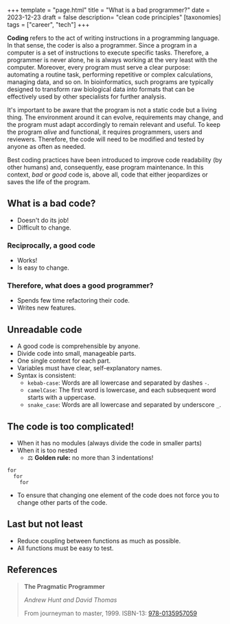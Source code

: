 +++
template = "page.html"
title = "What is a bad programmer?"
date =  2023-12-23
draft = false
description= "clean code principles"
[taxonomies]
tags = ["career", "tech"]
+++

**Coding** refers to the act of writing instructions in a programming language. In that sense, the coder is also a programmer. Since a program in a computer is a set of instructions to execute specific tasks. Therefore, a programmer is never alone, he is always working at the very least with the computer. Moreover, every program must serve a clear purpose: automating a routine task, performing repetitive or complex calculations, managing data, and so on. In bioinformatics, such programs are typically designed to transform raw biological data into formats that can be effectively used by other specialists for further analysis.
<!-- more -->
It's important to be aware that the program is not a static code but a living thing. The environment around it can evolve, requirements may change, and the program must adapt accordingly to remain relevant and useful. To keep the program *alive* and functional, it requires programmers, users and reviewers. Therefore, the code will need to be modified and tested by anyone as often as needed.

Best coding practices have been introduced to improve code readability (by other humans) and, consequently, ease program maintenance. In this context, *bad* or *good* code is, above all, code that either jeopardizes or saves the life of the program.

## What is a bad code?

* Doesn't do its job!
* Difficult to change.

### Reciprocally, a good code

* Works!
* Is easy to change.

### Therefore, what does a good programmer?

* Spends few time refactoring their code.
* Writes new features.

## Unreadable code

* A good code is comprehensible by anyone.
* Divide code into small, manageable parts.
* One single context for each part.
* Variables must have clear, self-explanatory names.
* Syntax is consistent:
  * `kebab-case`: Words are all lowercase and separated by dashes `-`.
  * `camelCase`: The first word is lowercase, and each subsequent word starts with a uppercase.
  * `snake_case`: Words are all lowercase and separated by underscore `_`.

## The code is too complicated!

* When it has no modules (always divide the code in smaller parts)
* When it is too nested
  * :balance_scale: **Golden rule:** no more than 3 indentations!
```
for
  for
    for
```
* To ensure that changing one element of the code does not force you to change other parts of the code.



## Last but not least

* Reduce coupling between functions as much as possible.
* All functions must be easy to test.


## References

> **The Pragmatic Programmer**
>
> *Andrew Hunt and David Thomas*
>
> From journeyman to master, 1999. ISBN-13: [978-0135957059](https://openlibrary.org/isbn/978-0135957059)
